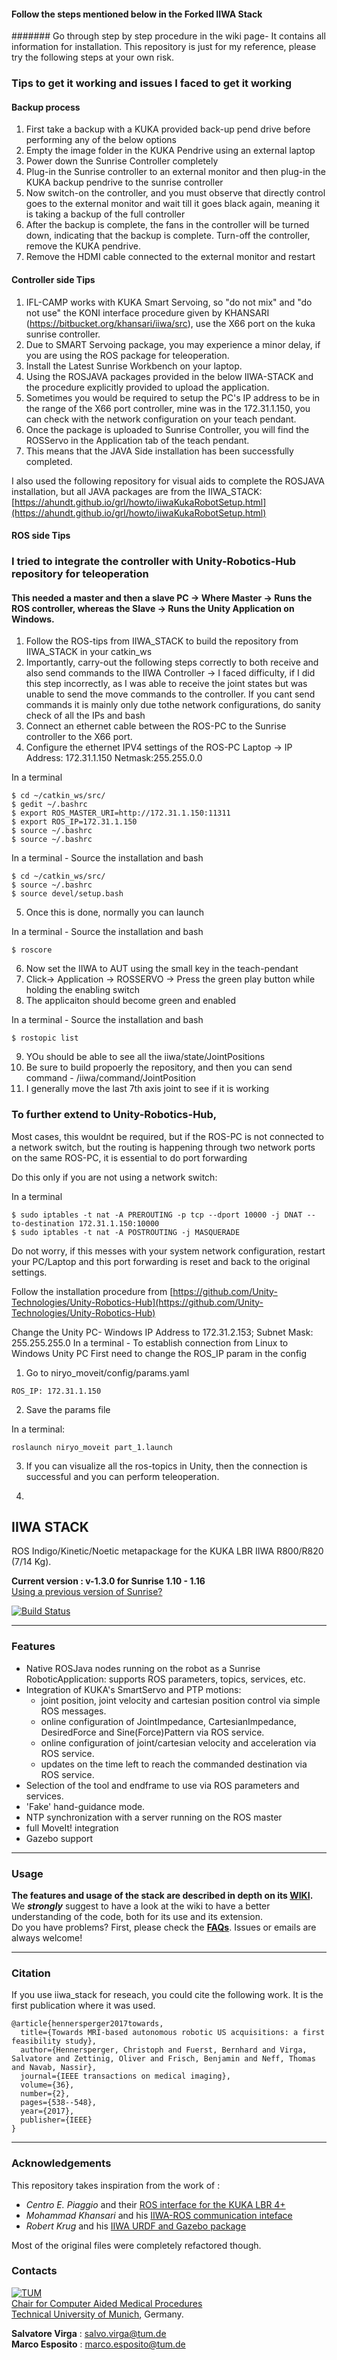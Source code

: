 #### Follow the steps mentioned below in the Forked IIWA Stack
####### Go through step by step procedure in the wiki page- It contains all information for installation.
This repository is just for my reference, please try the following steps at your own risk.

### Tips to get it working and issues I faced to get it working

#### Backup process
1. First take a backup with a KUKA provided back-up pend drive before performing any of the below options
2. Empty the image folder in the KUKA Pendrive using an external laptop
3. Power down the Sunrise Controller completely
4. Plug-in the Sunrise controller to an external monitor and then plug-in the KUKA backup pendrive to the sunrise controller
5. Now switch-on the controller, and you must observe that directly control goes to the external monitor and wait till it goes black again, meaning it is taking a backup of the full controller
6. After the backup is complete, the fans in the controller will be turned down, indicating that the backup is complete. Turn-off the controller, remove the KUKA pendrive.
7. Remove the HDMI cable connected to the external monitor and restart

#### Controller side Tips
1. IFL-CAMP works with KUKA Smart Servoing, so "do not mix" and "do not use" the KONI interface procedure given by KHANSARI (https://bitbucket.org/khansari/iiwa/src), use the X66 port on the kuka sunrise controller.
2. Due to SMART Servoing package, you may experience a minor delay, if you are using the ROS package for teleoperation.
3. Install the Latest Sunrise Workbench on your laptop.
4. Using the ROSJAVA packages provided in the below IIWA-STACK and the procedure explicitly provided to upload  the application.
5. Sometimes you would be required to setup the PC's IP address to be in the range of the X66 port controller, mine was in the 172.31.1.150, you can check with the network configuration on your teach pendant.
6. Once the package is uploaded to Sunrise Controller, you will find the ROSServo in the Application tab of the teach pendant.
7. This means that the JAVA Side installation has been successfully completed.

I also used the following repository for visual aids to complete the ROSJAVA installation, but all JAVA packages are from the IIWA_STACK:
[https://ahundt.github.io/grl/howto/iiwaKukaRobotSetup.html](https://ahundt.github.io/grl/howto/iiwaKukaRobotSetup.html)

#### ROS side Tips
### I tried to integrate the controller with Unity-Robotics-Hub repository for teleoperation
#### This needed a master and then a slave PC -> Where Master -> Runs the ROS controller, whereas the Slave -> Runs the Unity Application on Windows.

1. Follow the ROS-tips from IIWA_STACK to build the repository from IIWA_STACK in your catkin_ws
2. Importantly, carry-out the following steps correctly to both receive and also send commands to the IIWA Controller -> I faced difficulty, if I did this step incorrectly, as I was able to receive the joint states but was unable to send the move commands to the controller. If you cant send commands it is mainly only due tothe network configurations, do sanity check of all the IPs and bash
3. Connect an ethernet cable between the ROS-PC to the Sunrise controller to the X66 port.
4. Configure the ethernet IPV4 settings of the ROS-PC Laptop -> IP Address: 172.31.1.150 Netmask:255.255.0.0

In a terminal
```
$ cd ~/catkin_ws/src/
$ gedit ~/.bashrc
$ export ROS_MASTER_URI=http://172.31.1.150:11311
$ export ROS_IP=172.31.1.150
$ source ~/.bashrc
$ source ~/.bashrc
```
In a terminal - Source the installation and bash
```
$ cd ~/catkin_ws/src/
$ source ~/.bashrc
$ source devel/setup.bash
```

5. Once this is done, normally you can launch

In a terminal - Source the installation and bash
```
$ roscore
```

6. Now set the IIWA to AUT using the small key in the teach-pendant
7. Click-> Application -> ROSSERVO -> Press the green play button while holding the enabling switch
8. The applicaiton should become green and enabled

In a terminal - Source the installation and bash
```
$ rostopic list
```
9. YOu should be able to see all the iiwa/state/JointPositions
10. Be sure to build propoerly the repository, and then you can send command - /iiwa/command/JointPosition
11. I generally move the last 7th axis joint to see if it is working

### To further extend to Unity-Robotics-Hub, 

Most cases, this wouldnt be required, but if the ROS-PC is not connected to a network switch, but the routing is happening through two network ports on the same ROS-PC, it is essential to do port forwarding

Do this only if you are not using a network switch:

In a terminal
```
$ sudo iptables -t nat -A PREROUTING -p tcp --dport 10000 -j DNAT --to-destination 172.31.1.150:10000
$ sudo iptables -t nat -A POSTROUTING -j MASQUERADE
```

Do not worry, if this messes with your system network configuration, restart your PC/Laptop and this port forwarding is reset and back to the original settings.

Follow the installation procedure from [https://github.com/Unity-Technologies/Unity-Robotics-Hub](https://github.com/Unity-Technologies/Unity-Robotics-Hub)

Change the Unity PC- Windows IP Address to 172.31.2.153; Subnet Mask: 255.255.255.0
In a terminal - To establish connection from Linux to Windows Unity PC
First need to change the ROS_IP param in the config
1. Go to niryo_moveit/config/params.yaml
```
ROS_IP: 172.31.1.150
```

2. Save the params file

In a terminal:
```
roslaunch niryo_moveit part_1.launch 
```
3. If you can visualize all the ros-topics in Unity, then the connection is successful and you can perform teleoperation.




  
13. 
## IIWA STACK
ROS Indigo/Kinetic/Noetic metapackage for the KUKA LBR IIWA R800/R820 (7/14 Kg).

**Current version : v-1.3.0 for Sunrise 1.10 - 1.16**    
[Using a previous version of Sunrise?](https://github.com/SalvoVirga/iiwa_stack/wiki/FAQ#which-version-of-sunriseossunrise-workbench-is-supported)    

[![Build Status](https://dl.circleci.com/status-badge/img/gh/IFL-CAMP/iiwa_stack/tree/master.svg?style=svg)](https://dl.circleci.com/status-badge/redirect/gh/IFL-CAMP/iiwa_stack/tree/master)

___
### Features
- Native ROSJava nodes running on the robot as a Sunrise RoboticApplication: supports ROS parameters, topics, services, etc.
- Integration of KUKA's SmartServo and PTP motions:
  - joint position, joint velocity and cartesian position control via simple ROS messages. 
  - online configuration of JointImpedance, CartesianImpedance, DesiredForce and Sine(Force)Pattern via ROS service.
  - online configuration of joint/cartesian velocity and acceleration via ROS service.
  - updates on the time left to reach the commanded destination via ROS service.
- Selection of the tool and endframe to use via ROS parameters and services.
- 'Fake' hand-guidance mode.
- NTP synchronization with a server running on the ROS master
- full MoveIt! integration
- Gazebo support

___
### Usage
__The features and usage of the stack are described in depth on its  [WIKI][8].__  
We **_strongly_** suggest to have a look at the wiki to have a better understanding of the code, both for its use and its extension.     
Do you have problems? First, please check the [**FAQs**](https://github.com/SalvoVirga/iiwa_stack/wiki/FAQ). Issues or emails are always welcome!

___
### Citation

If you use iiwa_stack for reseach, you could cite the following work. It is the first publication where it was used.

    @article{hennersperger2017towards,
      title={Towards MRI-based autonomous robotic US acquisitions: a first feasibility study},
      author={Hennersperger, Christoph and Fuerst, Bernhard and Virga, Salvatore and Zettinig, Oliver and Frisch, Benjamin and Neff, Thomas and Navab, Nassir},
      journal={IEEE transactions on medical imaging},
      volume={36},
      number={2},
      pages={538--548},
      year={2017},
      publisher={IEEE}
    }

___
### Acknowledgements
This repository takes inspiration from the work of :
- _Centro E. Piaggio_ and their [ROS interface for the KUKA LBR 4+][1]
- _Mohammad Khansari_ and his [IIWA-ROS communication inteface][2] 
- _Robert Krug_ and his [IIWA URDF and Gazebo package][7]      

Most of the original files were completely refactored though.


### Contacts

[![TUM](http://campar.in.tum.de/files/goeblr/TUM_Web_Logo_blau.png "TUM Logo")](http://www.tum.de)      
[Chair for Computer Aided Medical Procedures](http://campar.in.tum.de/)      
[Technical University of Munich](http://www.tum.de), Germany.      

<b>Salvatore Virga</b> : [salvo.virga@tum.de](mailto:salvo.virga@tum.de)      
<b>Marco Esposito</b> : [marco.esposito@tum.de](mailto:marco.esposito@tum.de) 

[1]: https://github.com/CentroEPiaggio/kuka-lwr
[2]: https://bitbucket.org/khansari/iiwa.git
[3]: https://bitbucket.org/khansari/iiwa/src/c4578460d79d5d24f58bf94bd97fb6cb0b6f280f/msg/IIWAMsg.msg
[4]: https://bitbucket.org/khansari/iiwa/wiki/Home
[5]: https://bitbucket.org/khansari/iiwa/src/c4578460d79d5d24f58bf94bd97fb6cb0b6f280f/JavaNode/?at=master
[6]: http://git.lcsr.jhu.edu/cgrauma1/kuka_iiwa_shared
[7]: https://github.com/rtkg/lbr_iiwa
[8]: https://github.com/SalvoVirga/iiwa_stack/wiki
